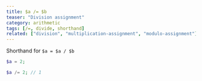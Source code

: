 ```yaml
---
title: $a /= $b
teaser: "Division assignment"
category: arithmetic
tags: [/=, divide, shorthand]
related: ["division", "multiplication-assignment", "modulo-assignment"]
---
```


Shorthand for `$a = $a / $b`

```php
$a = 2;

$a /= 2; // 1
```
